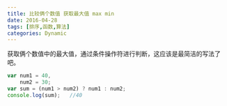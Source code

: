 ```yaml
---
title: 比较俩个数值 获取最大值 max min
date: 2016-04-28
tags: [排序,函数,算法]
categories: Dynamic
---
```


获取俩个数值中的最大值，通过条件操作符进行判断，这应该是最简洁的写法了吧。

```javascript
var num1 = 40,
	num2 = 30;
var sum = (num1 > num2) ? num1 : num2;
console.log(sum);	//40
```

